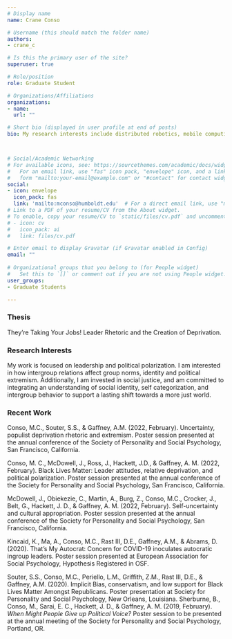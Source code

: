```yaml
---
# Display name
name: Crane Conso

# Username (this should match the folder name)
authors:
- crane_c

# Is this the primary user of the site?
superuser: true

# Role/position
role: Graduate Student

# Organizations/Affiliations
organizations:
- name: 
  url: ""

# Short bio (displayed in user profile at end of posts)
bio: My research interests include distributed robotics, mobile computing and programmable matter.



# Social/Academic Networking
# For available icons, see: https://sourcethemes.com/academic/docs/widgets/#icons
#   For an email link, use "fas" icon pack, "envelope" icon, and a link in the
#   form "mailto:your-email@example.com" or "#contact" for contact widget.
social:
- icon: envelope
  icon_pack: fas
  link: 'mailto:mconso@humboldt.edu'  # For a direct email link, use "mailto:test@example.org".
# Link to a PDF of your resume/CV from the About widget.
# To enable, copy your resume/CV to `static/files/cv.pdf` and uncomment the lines below.  
# - icon: cv
#   icon_pack: ai
#   link: files/cv.pdf

# Enter email to display Gravatar (if Gravatar enabled in Config)
email: ""
  
# Organizational groups that you belong to (for People widget)
#   Set this to `[]` or comment out if you are not using People widget.  
user_groups:
- Graduate Students

---
```


<h3>Thesis</h3> 
They’re Taking Your Jobs! Leader Rhetoric and the Creation of Deprivation.

<h3>Research Interests</h3>
My work is focused on leadership and political polarization. I am interested in how intergroup relations  affect group norms, identity and political extremism. Additionally, I am invested in social justice, and am committed to integrating an understanding of social identity, self categorization, and intergroup behavior to support a lasting shift towards a more just world.

<h3>Recent Work</h3>
<p>Conso, M.C., Souter, S.S., & Gaffney, A.M. (2022, February). Uncertainty, populist deprivation rhetoric and extremism. Poster session presented at the annual conference of the Society of Personality and Social Psychology, San Francisco, California.

Conso, M. C., McDowell, J., Ross, J., Hackett, J.D., & Gaffney, A. M. (2022, February). Black Lives Matter: Leader attitudes, relative deprivation, and political polarization.  Poster session presented at the annual conference of the Society for Personality and Social Psychology, San Francisco, California.

McDowell, J., Obiekezie, C., Martin, A., Burg, Z., Conso, M.C., Crocker, J., Belt, G., Hackett, J. D., & Gaffney, A. M. (2022, February). Self-uncertainty and cultural appropriation. Poster session presented at the annual conference of the Society for Personality and Social Psychology, San Francisco, California.

Kincaid, K., Ma, A., Conso, M.C., Rast III, D.E., Gaffney, A.M., & Abrams, D. (2020). That’s My Autocrat: Concern for COVID-19 inoculates autocratic ingroup leaders. Poster session presented at European Association for Social Psychology, Hypothesis Registered in OSF.

Souter, S.S., Conso, M.C., Periello, L.M., Griffith, Z.M., Rast III, D.E., & Gaffney, A.M. (2020). Implicit Bias, conservatism, and low support for Black Lives Matter Amongst Republicans. Poster presentation at Society for Personality and Social Psychology, New Orleans, Louisiana.
Sherburne, B., Conso, M., Sarai, E. C., Hackett, J. D., & Gaffney, A. M. (2019, February). <i>When Might People Give up Political Voice?</i> Poster session to be presented at the annual meeting of the Society for Personality and Social Psychology, Portland, OR.</p>
